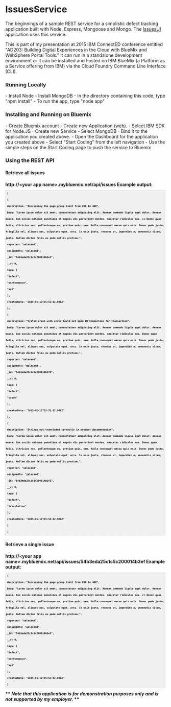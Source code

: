 # IssuesService
The beginnings of a sample REST service for a simplistic defect tracking application built with Node, Express, Mongoose and Mongo. The <a href="https://github.com/SamAlexand/IssuesUI/">IssuesUI</a> application uses this service.

This is part of my presentation at 2015 IBM ConnectED conference entitled  "AD203: Building Digital Experiences in the Cloud with BlueMix and WebSphere Portal Tools."  It can run in a standalone development environment or it can be installed and hosted on IBM BlueMix (a Platform as a Service offering from IBM) via the Cloud Foundry Command Line Interface (CLI).

<h3>Running Locally</h3>
- Install Node
- Install MongoDB
- In the directory containing this code, type "npm install"
- To run the app, type "node app"

<h3> Installing and Running on Bluemix </h3>
- Create Bluemix account
- Create new Application (web). 
- Select IBM SDK for Node.JS
- Create new Service
- Select MongoDB
- Bind it to the application you created above.
- Open the Dashboard for the application you created above
- Select "Start Coding" from the left navigation
- Use the simple steps on the Start Coding page to push the service to Bluemix

<h3> Using the REST API </h3>
<h4>Retrieve all issues<h4>
http://&#60;your app name&#62;.mybluemix.net/api/issues
Example output:
<pre  style="font-family:arial;font-size:9px;border:1px dashed #CCCCCC;width:99%;height:auto;overflow:auto;background:#f0f0f0;;background-image:URL(http://2.bp.blogspot.com/_z5ltvMQPaa8/SjJXr_U2YBI/AAAAAAAAAAM/46OqEP32CJ8/s320/codebg.gif);padding:0px;color:#000000;text-align:left;line-height:20px;"><code style="color:#000000;word-wrap:normal;"> [  
 {  
 description: "Increasing the page group limit from 200 to 400",  
 body: "Lorem ipsum dolor sit amet, consectetuer adipiscing elit. Aenean commodo ligula eget dolor. Aenean massa. Cum sociis natoque penatibus et magnis dis parturient montes, nascetur ridiculus mus. cc Donec quam felis, ultricies nec, pellentesque eu, pretium quis, sem. Nulla consequat massa quis enim. Donec pede justo, fringilla vel, aliquet nec, vulputate eget, arcu. In enim justo, rhoncus ut, imperdiet a, venenatis vitae, justo. Nullam dictum felis eu pede mollis pretium.",  
 reporter: "salexand",  
 assignedTo: "walexand",  
 _id: "54b3eda25c1c5c200014b3ef",  
 __v: 0,  
 tags: [  
 "defect",  
 "performance",  
 "api"  
 ],  
 createdData: "2015-01-12T15:52:02.896Z"  
 },  
 {  
 description: "System crash with error Could not open DB Connection for transaction",  
 body: "Lorem ipsum dolor sit amet, consectetuer adipiscing elit. Aenean commodo ligula eget dolor. Aenean massa. Cum sociis natoque penatibus et magnis dis parturient montes, nascetur ridiculus mus. Donec quam felis, ultricies nec, pellentesque eu, pretium quis, sem. Nulla consequat massa quis enim. Donec pede justo, fringilla vel, aliquet nec, vulputate eget, arcu. In enim justo, rhoncus ut, imperdiet a, venenatis vitae, justo. Nullam dictum felis eu pede mollis pretium.",  
 reporter: "salexand",  
 assignedTo: "malexand",  
 _id: "54b3eda25c1c5c200014b3f0",  
 __v: 0,  
 tags: [  
 "defect",  
 "crash"  
 ],  
 createdData: "2015-01-12T15:52:02.906Z"  
 },  
 {  
 description: "Strings not translated correctly in product documentation",  
 body: "Lorem ipsum dolor sit amet, consectetuer adipiscing elit. Aenean commodo ligula eget dolor. Aenean massa. Cum sociis natoque penatibus et magnis dis parturient montes, nascetur ridiculus mus. Donec quam felis, ultricies nec, pellentesque eu, pretium quis, sem. Nulla consequat massa quis enim. Donec pede justo, fringilla vel, aliquet nec, vulputate eget, arcu. In enim justo, rhoncus ut, imperdiet a, venenatis vitae, justo. Nullam dictum felis eu pede mollis pretium.",  
 reporter: "salexand",  
 assignedTo: "jalexand",  
 _id: "54b3eda25c1c5c200014b3f1",  
 __v: 0,  
 tags: [  
 "defect",  
 "translation"  
 ],  
 createdData: "2015-01-12T15:52:02.906Z"  
 }  
 ]  
</code></pre>


<h4>Retrieve a single issue<h4>
http://&#60;your app name&#62;.mybluemix.net/api/issues/54b3eda25c1c5c200014b3ef
Example output:
<pre  style="font-family:arial;font-size:9px;border:1px dashed #CCCCCC;width:99%;height:auto;overflow:auto;background:#f0f0f0;;background-image:URL(http://2.bp.blogspot.com/_z5ltvMQPaa8/SjJXr_U2YBI/AAAAAAAAAAM/46OqEP32CJ8/s320/codebg.gif);padding:0px;color:#000000;text-align:left;line-height:20px;"><code style="color:#000000;word-wrap:normal;"> {  
 description: "Increasing the page group limit from 200 to 400",  
 body: "Lorem ipsum dolor sit amet, consectetuer adipiscing elit. Aenean commodo ligula eget dolor. Aenean massa. Cum sociis natoque penatibus et magnis dis parturient montes, nascetur ridiculus mus. cc Donec quam felis, ultricies nec, pellentesque eu, pretium quis, sem. Nulla consequat massa quis enim. Donec pede justo, fringilla vel, aliquet nec, vulputate eget, arcu. In enim justo, rhoncus ut, imperdiet a, venenatis vitae, justo. Nullam dictum felis eu pede mollis pretium.",  
 reporter: "salexand",  
 assignedTo: "walexand",  
 _id: "54b3eda25c1c5c200014b3ef",  
 __v: 0,  
 tags: [  
 "defect",  
 "performance",  
 "api"  
 ],  
 createdData: "2015-01-12T15:52:02.896Z"  
 }  
</code></pre>
 ** <i> Note that this application is for demonstration purposes only and is not supported by my employer.</i>  **



